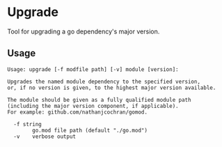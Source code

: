 # Upgrade

Tool for upgrading a go dependency's major version.

## Usage

```
Usage: upgrade [-f modfile path] [-v] module [version]:

Upgrades the named module dependency to the specified version,
or, if no version is given, to the highest major version available.

The module should be given as a fully qualified module path
(including the major version component, if applicable).
For example: github.com/nathanjcochran/gomod.

  -f string
    	go.mod file path (default "./go.mod")
  -v	verbose output
```
